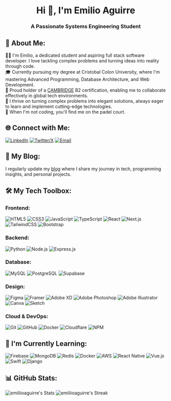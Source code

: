 <div align="center">

# Hi 👋, I'm Emilio Aguirre

<h3>A Passionate Systems Engineering Student</h3>
</div>

<!-- ![Profile Banner]() -->

## 💫 About Me:
👨‍💻 I'm Emilio, a dedicated student and aspiring full stack software developer. I love tackling complex problems and turning ideas into reality through code.<br>
🎓 Currently pursuing my degree at Cristobal Colon University, where I'm mastering Advanced Programming, Database Architecture, and Web Development.<br>
🌟 Proud holder of a [CAMBRIDGE](https://www.linkedin.com/in/emilioaguirree/overlay/1737599457242/single-media-viewer?type=DOCUMENT&profileId=ACoAAEX4LUABKFtdhNM8B5lTFNBcy8L9yqlTOiA) B2 certification, enabling me to collaborate effectively in global tech environments.<br>
🚀 I thrive on turning complex problems into elegant solutions, always eager to learn and implement cutting-edge technologies.<br>
🎾 When I'm not coding, you'll find me on the padel court.<br>

## 🌐 Connect with Me:
<div align="left">
  
[![LinkedIn](https://custom-icon-badges.demolab.com/badge/LinkedIn-0A66C2?logo=linkedin-white&logoColor=fff)](https://linkedin.com/in/emilioaguirree/) 
[![Twitter/X](https://img.shields.io/badge/X-%23000000.svg?logo=X&logoColor=white)](https://x.com/emiliioaguirre)
[![Email](https://img.shields.io/badge/Proton%20Drive-6d4aff?logo=proton%20drive&logoColor=white)](mailto:emilioaat@protonmail.com)
</div>

## 📝 My Blog:
I regularly update my [blog](https://emilioaguirre.dev/) where I share my journey in tech, programming insights, and personal projects.

## 🛠️ My Tech Toolbox:

### Frontend:
![HTML5](https://img.shields.io/badge/html5-%23E34F26.svg?style=flat-square&logo=html5&logoColor=white) 
![CSS3](https://img.shields.io/badge/css3-%231572B6.svg?style=flat-square&logo=css3&logoColor=white)
![JavaScript](https://img.shields.io/badge/javascript-%23323330.svg?style=flat-square&logo=javascript&logoColor=%23F7DF1E)
![TypeScript](https://img.shields.io/badge/typescript-%23007ACC.svg?style=flat-square&logo=typescript&logoColor=white)
![React](https://img.shields.io/badge/react-%2320232a.svg?style=flat-square&logo=react&logoColor=%2361DAFB)
![Next.js](https://img.shields.io/badge/Next.js-black?style=flat-square&logo=next.js&logoColor=white)
![TailwindCSS](https://img.shields.io/badge/tailwindcss-%2338B2AC.svg?style=flat-square&logo=tailwind-css&logoColor=white)
![Bootstrap](https://img.shields.io/badge/bootstrap-%238511FA.svg?style=flat-square&logo=bootstrap&logoColor=white)

### Backend:
![Python](https://img.shields.io/badge/python-3670A0?style=flat-square&logo=python&logoColor=ffdd54)
![Node.js](https://img.shields.io/badge/node.js-6DA55F?style=flat-square&logo=node.js&logoColor=white)
![Express.js](https://img.shields.io/badge/express.js-%23404d59.svg?style=flat-square&logo=express&logoColor=%2361DAFB)

### Database:
![MySQL](https://img.shields.io/badge/mysql-%2300000f.svg?style=flat-square&logo=mysql&logoColor=white)
![PostgreSQL](https://img.shields.io/badge/postgresql-%23316192.svg?style=flat-square&logo=postgresql&logoColor=white)
![Supabase](https://img.shields.io/badge/Supabase-3ECF8E?style=flat-square&logo=supabase&logoColor=white)

### Design:
![Figma](https://img.shields.io/badge/figma-%23F24E1E.svg?style=flat-square&logo=figma&logoColor=white)
![Framer](https://img.shields.io/badge/Framer-black?style=flat-square&logo=framer&logoColor=blue)
![Adobe XD](https://img.shields.io/badge/Adobe%20XD-470137?style=flat-square&logo=Adobe%20XD&logoColor=#FF61F6)
![Adobe Photoshop](https://img.shields.io/badge/adobe%20photoshop-%2331A8FF.svg?style=flat-square&logo=adobe%20photoshop&logoColor=white)
![Adobe Illustrator](https://img.shields.io/badge/adobe%20illustrator-%23FF9A00.svg?style=flat-square&logo=adobe%20illustrator&logoColor=white)
![Canva](https://img.shields.io/badge/Canva-%2300C4CC.svg?style=flat-square&logo=Canva&logoColor=white)
![Sketch](https://img.shields.io/badge/Sketch-FFB387?style=flat-square&logo=sketch&logoColor=black)

### Cloud & DevOps:
![Git](https://img.shields.io/badge/git-%23F05033.svg?style=flat-square&logo=git&logoColor=white)
![GitHub](https://img.shields.io/badge/github-%23121011.svg?style=flat-square&logo=github&logoColor=white)
![Docker](https://img.shields.io/badge/docker-%230db7ed.svg?style=flat-square&logo=docker&logoColor=white)
![Cloudflare](https://img.shields.io/badge/Cloudflare-F38020?style=flat-square&logo=Cloudflare&logoColor=white)
![NPM](https://img.shields.io/badge/NPM-%23CB3837.svg?style=flat-square&logo=npm&logoColor=white)

## 🌱 I'm Currently Learning:
![Firebase](https://img.shields.io/badge/firebase-%23039BE5.svg?style=flat-square&logo=firebase&logoColor=white)
![MongoDB](https://img.shields.io/badge/MongoDB-%234ea94b.svg?style=flat-square&logo=mongodb&logoColor=white)
![Redis](https://img.shields.io/badge/redis-%23DD0031.svg?style=flat-square&logo=redis&logoColor=white)
![Docker](https://img.shields.io/badge/docker-%230db7ed.svg?style=flat-square&logo=docker&logoColor=white)
![AWS](https://img.shields.io/badge/AWS-%23FF9900.svg?style=flat-square&logo=amazon-aws&logoColor=white)
![React Native](https://img.shields.io/badge/react_native-%2320232a.svg?style=flat-square&logo=react&logoColor=%2361DAFB)
![Vue.js](https://img.shields.io/badge/vue.js-%2335495e.svg?style=flat-square&logo=vuedotjs&logoColor=%234FC08D)
![Swift](https://img.shields.io/badge/swift-F54A2A?style=flat-square&logo=swift&logoColor=white)
![Django](https://img.shields.io/badge/django-%23092E20.svg?style=flat-square&logo=django&logoColor=white)

## 📊 GitHub Stats:
![emiliioaguirre's Stats](https://github-readme-stats.vercel.app/api?username=emiliioaguirre&theme=graywhite&show_icons=true&hide_border=false&count_private=true)
![emiliioaguirre's Streak](https://github-readme-streak-stats.herokuapp.com/?user=emiliioaguirre&theme=graywhite&hide_border=true)

